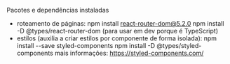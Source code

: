 Pacotes e dependências instaladas
 - roteamento de páginas:
npm install react-router-dom@5.2.0
npm install -D @types/react-router-dom (para usar em dev porque é TypeScript)
 - estilos (auxilia a criar estilos por componente de forma isolada):
npm install --save styled-components
npm install -D @types/styled-components
mais informações: https://styled-components.com/